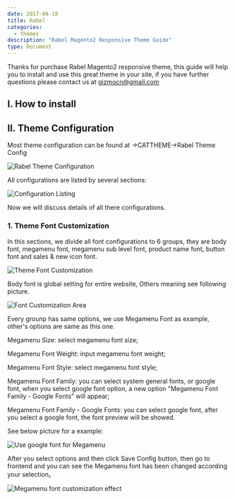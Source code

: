 ```yaml
---
date: 2017-06-18
title: Rabel
categories:
  - themes
description: "Rabel Magento2 Responsive Theme Guide"
type: Document
---
```


Thanks for purchase Rabel Magento2 responsive theme, this guide will help you to install and use this great theme in your site, if you have further questions please contact us at gizmocn@gmail.com

## I. How to install


## II. Theme Configuration

Most theme configuration can be found at <Magento Backend>->CATTHEME->Rabel Theme Config

![Rabel Theme Configuration](../../images/rabel_theme_configuration.jpg)

All configurations are listed by several sections:

![Configuration Listing](../../images/configurations_listing.jpg)

Now we will discuss details of all there configurations.

### 1. Theme Font Customization

In this sections, we divide all font configurations to 6 groups, they are body font, megamenu font, megamenu sub level font, product name font, button font and sales & new icon font.  

![Theme Font Customization](../../images/theme_font_customization.jpg)

Body font is global setting for entire website, Others meaning see following picture.

![Font Customization Area](../../images/font-area.jpg)

Every grounp has same options, we use Megamenu Font as example, other's options are same as this one. 

Megamenu Size: select megamenu font size;

Megamenu Font Weight: input megamenu font weight;

Megamenu Font Style: select megamenu font style;

Megamenu Font Family: you can select system general fonts, or google font, when you select google font option, a new option "Megamenu Font Family - Google Fonts" will appear;

Megamenu Font Family - Google Fonts: you can select google font, after you select a google font, the font preview will be showed.

See below picture for a example:

![Use google font for Megamenu](../../images/megamenu_font.jpg)

After you select options and then click Save Config button, then go to frontend and you can see the Megamenu font has been changed according your selection。

![Megamenu font customization effect](../../images/font_change_effect.jpg)

